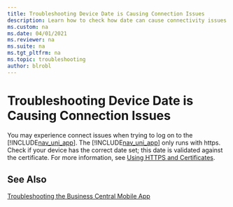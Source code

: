 ```yaml
---
title: Troubleshooting Device Date is Causing Connection Issues
description: Learn how to check how date can cause connectivity issues.
ms.custom: na
ms.date: 04/01/2021
ms.reviewer: na
ms.suite: na
ms.tgt_pltfrm: na
ms.topic: troubleshooting
author: blrobl
---
```


# Troubleshooting Device Date is Causing Connection Issues

You may experience connect issues when trying to log on to the [!INCLUDE[nav_uni_app](includes/nav_uni_app_md.md)]. The [!INCLUDE[nav_uni_app](includes/nav_uni_app_md.md)] only runs with https. Check if your device has the correct date set; this date is validated against the certificate. For more information, see [Using HTTPS and Certificates](devenv-Using-HTTPS-and-Certificates-mobile-app.md).  
  
## See Also

[Troubleshooting the Business Central Mobile App](devenv-Troubleshooting-the-Mobile-App.md)